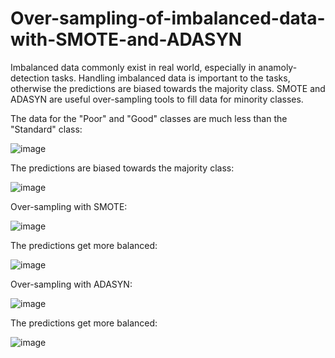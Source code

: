 # Over-sampling-of-imbalanced-data-with-SMOTE-and-ADASYN
Imbalanced data commonly exist in real world, especially in anamoly-detection tasks. Handling imbalanced data is important to the tasks, otherwise the predictions are biased towards the majority class. SMOTE and ADASYN are useful over-sampling tools to fill data for minority classes.

The data for the "Poor" and "Good" classes are much less than the "Standard" class:

![image](https://github.com/hanfei1986/Over-sampling-of-imbalanced-data-with-SMOTE-and-ADASYN/assets/59255164/579ba670-7c2f-4c92-9fd4-4648b1ff7897)

The predictions are biased towards the majority class:

![image](https://github.com/hanfei1986/Over-sampling-of-imbalanced-data-with-SMOTE-and-ADASYN/assets/59255164/f717212e-bdf4-49d9-b4ca-b71655072439)

Over-sampling with SMOTE:

![image](https://github.com/hanfei1986/Over-sampling-of-imbalanced-data-with-SMOTE-and-ADASYN/assets/59255164/b04cd84a-a7c5-4512-a195-78eec7f3deef)

The predictions get more balanced:

![image](https://github.com/hanfei1986/Over-sampling-of-imbalanced-data-with-SMOTE-and-ADASYN/assets/59255164/0c23e39e-150a-45fc-821a-5a1a2cada733)

Over-sampling with ADASYN:

![image](https://github.com/hanfei1986/Over-sampling-of-imbalanced-data-with-SMOTE-and-ADASYN/assets/59255164/833ee329-6426-485b-9eb1-27bfed2b3e19)

The predictions get more balanced:

![image](https://github.com/hanfei1986/Over-sampling-of-imbalanced-data-with-SMOTE-and-ADASYN/assets/59255164/139d809e-ec99-4fe6-a90a-702108f48bf7)


